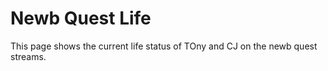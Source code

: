 # Newb Quest Life

This page shows the current life status of TOny and CJ on the newb quest streams.
